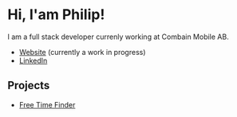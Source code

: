 # Hi, I'am Philip!
I am a full stack developer currenly working at Combain Mobile AB. 

- [Website](https://phma.dev) (currently a work in progress)
- [LinkedIn](https://www.linkedin.com/in/philip-magyar-49657722a/)


## Projects

- [Free Time Finder](https://ftf.phma.dev)